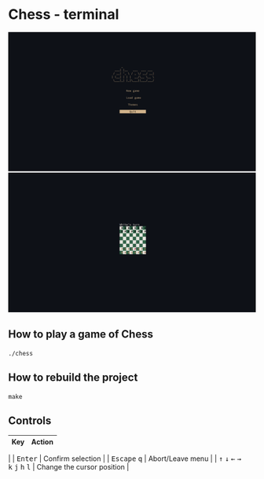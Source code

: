 # Chess - terminal

![menu](https://github.com/JakeTheRealOne/chess/blob/master/screenshots/menu.png)
![gameplay](https://github.com/JakeTheRealOne/chess/blob/master/screenshots/gameplay.png)

## How to play a game of Chess
    ./chess
## How to rebuild the project
    make
## Controls
| Key | Action |
|----------|----------|
|
| <kbd>Enter</kbd>   | Confirm selection |
| <kbd>Escape</kbd> <kbd>q</kbd> | Abort/Leave menu |
| <kbd>↑</kbd> <kbd>↓</kbd> <kbd>←</kbd> <kbd>→</kbd> <br> <kbd>k</kbd> <kbd>j</kbd> <kbd>h</kbd> <kbd>l</kbd> | Change the cursor position |
